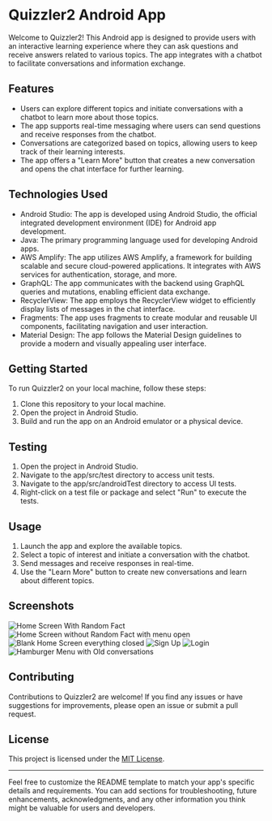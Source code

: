 # Quizzler2 Android App

Welcome to Quizzler2! This Android app is designed to provide users with an interactive learning experience where they can ask questions and receive answers related to various topics. The app integrates with a chatbot to facilitate conversations and information exchange.

## Features

- Users can explore different topics and initiate conversations with a chatbot to learn more about those topics.
- The app supports real-time messaging where users can send questions and receive responses from the chatbot.
- Conversations are categorized based on topics, allowing users to keep track of their learning interests.
- The app offers a "Learn More" button that creates a new conversation and opens the chat interface for further learning.

## Technologies Used

- Android Studio: The app is developed using Android Studio, the official integrated development environment (IDE) for Android app development.
- Java: The primary programming language used for developing Android apps.
- AWS Amplify: The app utilizes AWS Amplify, a framework for building scalable and secure cloud-powered applications. It integrates with AWS services for authentication, storage, and more.
- GraphQL: The app communicates with the backend using GraphQL queries and mutations, enabling efficient data exchange.
- RecyclerView: The app employs the RecyclerView widget to efficiently display lists of messages in the chat interface.
- Fragments: The app uses fragments to create modular and reusable UI components, facilitating navigation and user interaction.
- Material Design: The app follows the Material Design guidelines to provide a modern and visually appealing user interface.

## Getting Started

To run Quizzler2 on your local machine, follow these steps:

1. Clone this repository to your local machine.
2. Open the project in Android Studio.
3. Build and run the app on an Android emulator or a physical device.

## Testing 

1. Open the project in Android Studio.
2. Navigate to the app/src/test directory to access unit tests.
3. Navigate to the app/src/androidTest directory to access UI tests.
4. Right-click on a test file or package and select "Run" to execute the tests.

## Usage

1. Launch the app and explore the available topics.
2. Select a topic of interest and initiate a conversation with the chatbot.
3. Send messages and receive responses in real-time.
4. Use the "Learn More" button to create new conversations and learn about different topics.

## Screenshots
![Home Screen With Random Fact](../app/src/photos/Screenshot_20230823_153834.png)
![Home Screen without Random Fact with menu open](../app/src/photos/Screenshot_20230823_153826.png)
![Blank Home Screen everything closed](../app/src/photos/Screenshot_20230823_153822.png)
![Sign Up](../app/src/photos/Screenshot_20230823_153750.png)
![Login](../app/src/photos/Screenshot_20230823_153717.png)
![Hamburger Menu with Old conversations](../app/src/photos/Screenshot_20230823_154246.png)
## Contributing

Contributions to Quizzler2 are welcome! If you find any issues or have suggestions for improvements, please open an issue or submit a pull request.

## License

This project is licensed under the [MIT License](LICENSE).

---

Feel free to customize the README template to match your app's specific details and requirements. You can add sections for troubleshooting, future enhancements, acknowledgments, and any other information you think might be valuable for users and developers.